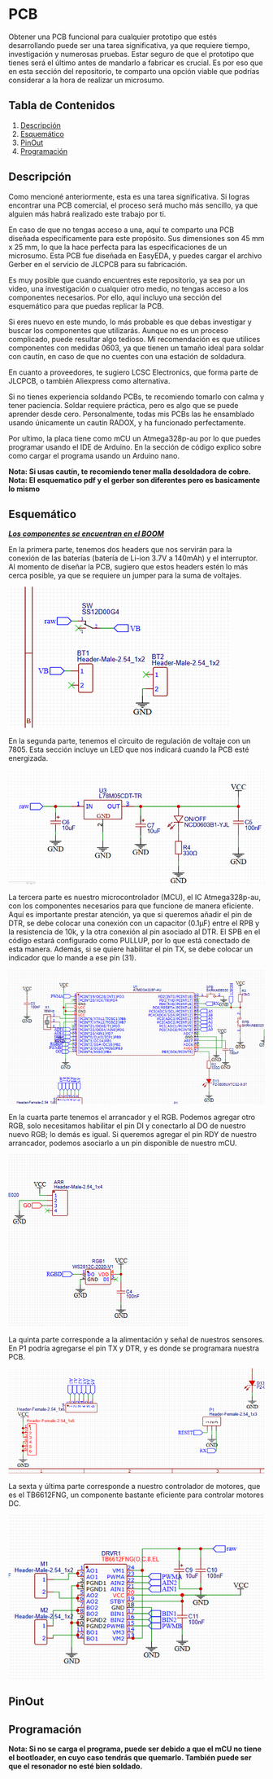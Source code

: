 # PCB
Obtener una PCB funcional para cualquier prototipo que estés desarrollando puede ser una tarea significativa, ya que requiere tiempo, investigación y numerosas pruebas. Estar seguro de que el prototipo que tienes será el último antes de mandarlo a fabricar es crucial. Es por eso que en esta sección del repositorio, te comparto una opción viable que podrías considerar a la hora de realizar un microsumo.

## Tabla de Contenidos
1. [Descripción](#descripción)
2. [Esquemático](#esquemático)
3. [PinOut](#pinout)
4. [Programación](#programación)

## Descripción
Como mencioné anteriormente, esta es una tarea significativa. Si logras encontrar una PCB comercial, el proceso será mucho más sencillo, ya que alguien más habrá realizado este trabajo por ti.

En caso de que no tengas acceso a una, aquí te comparto una PCB diseñada específicamente para este propósito. Sus dimensiones son 45 mm x 25 mm, lo que la hace perfecta para las especificaciones de un microsumo. Esta PCB fue diseñada en EasyEDA, y puedes cargar el archivo Gerber en el servicio de JLCPCB para su fabricación.

Es muy posible que cuando encuentres este repositorio, ya sea por un video, una investigación o cualquier otro medio, no tengas acceso a los componentes necesarios. Por ello, aquí incluyo una sección del esquemático para que puedas replicar la PCB.

Si eres nuevo en este mundo, lo más probable es que debas investigar y buscar los componentes que utilizarás. Aunque no es un proceso complicado, puede resultar algo tedioso. Mi recomendación es que utilices componentes con medidas 0603, ya que tienen un tamaño ideal para soldar con cautín, en caso de que no cuentes con una estación de soldadura.

En cuanto a proveedores, te sugiero LCSC Electronics, que forma parte de JLCPCB, o también Aliexpress como alternativa.

Si no tienes experiencia soldando PCBs, te recomiendo tomarlo con calma y tener paciencia. Soldar requiere práctica, pero es algo que se puede aprender desde cero. Personalmente, todas mis PCBs las he ensamblado usando únicamente un cautín RADOX, y ha funcionado perfectamente. 

Por ultimo, la placa tiene como mCU un Atmega328p-au por lo que puedes programar usando el IDE de Arduino. En la sección de código explico sobre como cargar el programa usando un Arduino nano.

**Nota: Si usas cautín, te recomiendo tener malla desoldadora de cobre.**
**Nota: El esquematico pdf y el gerber son diferentes pero es basicamente lo mismo**

## Esquemático

[***Los componentes se encuentran en el BOOM***](BOM_Microsumo_30_11_2024_2024-12-15.csv)

En la primera parte, tenemos dos headers que nos servirán para la conexión de las baterías (batería de Li-ion 3.7V a 140mAh) y el interruptor. Al momento de diseñar la PCB, sugiero que estos headers estén lo más cerca posible, ya que se requiere un jumper para la suma de voltajes.

![Conexión baterias](esquematico_part1.png)

En la segunda parte, tenemos el circuito de regulación de voltaje con un 7805. Esta sección incluye un LED que nos indicará cuando la PCB esté energizada.

![Regulador](esquematico_part2.png)

La tercera parte es nuestro microcontrolador (MCU), el IC Atmega328p-au, con los componentes necesarios para que funcione de manera eficiente. Aquí es importante prestar atención, ya que si queremos añadir el pin de DTR, se debe colocar una conexión con un capacitor (0.1µF) entre el RPB y la resistencia de 10k, y la otra conexión al pin asociado al DTR. El SPB en el código estará configurado como PULLUP, por lo que está conectado de esta manera. Además, si se quiere habilitar el pin TX, se debe colocar un indicador que lo mande a ese pin (31).

![mCU](esquematico_part3.png)

En la cuarta parte tenemos el arrancador y el RGB. Podemos agregar otro RGB, solo necesitamos habilitar el pin DI y conectarlo al DO de nuestro nuevo RGB; lo demás es igual. Si queremos agregar el pin RDY de nuestro arrancador, podemos asociarlo a un pin disponible de nuestro mCU.

![Arr](esquematico_part4.png)

La quinta parte corresponde a la alimentación y señal de nuestros sensores. En P1 podría agregarse el pin TX y DTR, y es donde se programara nuestra PCB.

![Alimentación](esquematico_part5.png)

La sexta y última parte corresponde a nuestro controlador de motores, que es el TB6612FNG, un componente bastante eficiente para controlar motores DC.

![la_TB](esquematico_part6.png)

## PinOut

## Programación

**Nota: Si no se carga el programa, puede ser debido a que el mCU no tiene el bootloader, en cuyo caso tendrás que quemarlo. También puede ser que el resonador no esté bien soldado.**

